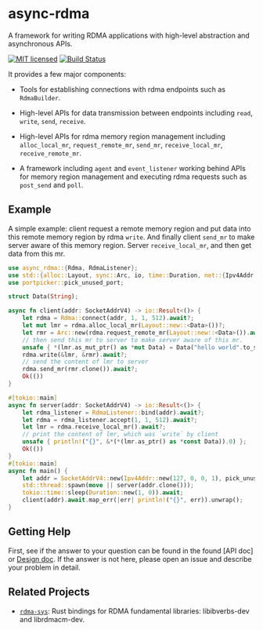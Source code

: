 # async-rdma

A framework for writing RDMA applications with high-level abstraction and asynchronous APIs.

[![MIT licensed][gpl-badge]][gpl-url]
[![Build Status][actions-badge]][actions-url]

[gpl-badge]: https://img.shields.io/badge/license-GPLv3.0-blue.svg
[gpl-url]: https://github.com/datenlord/async-rdma/blob/master/LICENSE
[actions-badge]: https://github.com/datenlord/async-rdma/actions/workflows/ci.yml/badge.svg
[actions-url]: https://github.com/datenlord/async-rdma/actions

It provides a few major components:

* Tools for establishing connections with rdma endpoints such as `RdmaBuilder`.

*  High-level APIs for data transmission between endpoints including `read`,
`write`, `send`, `receive`.

*  High-level APIs for rdma memory region management including `alloc_local_mr`,
`request_remote_mr`, `send_mr`, `receive_local_mr`, `receive_remote_mr`.

*  A framework including `agent` and `event_listener` working behind APIs for memory
region management and executing rdma requests such as `post_send` and `poll`.


## Example
A simple example: client request a remote memory region and put data into this remote
memory region by rdma `write`.
And finally client `send_mr` to make server aware of this memory region.
Server `receive_local_mr`, and then get data from this mr.

```rust
use async_rdma::{Rdma, RdmaListener};
use std::{alloc::Layout, sync::Arc, io, time::Duration, net::{Ipv4Addr, SocketAddrV4}};
use portpicker::pick_unused_port;

struct Data(String);

async fn client(addr: SocketAddrV4) -> io::Result<()> {
    let rdma = Rdma::connect(addr, 1, 1, 512).await?;
    let mut lmr = rdma.alloc_local_mr(Layout::new::<Data>())?;
    let rmr = Arc::new(rdma.request_remote_mr(Layout::new::<Data>()).await?);
    // then send this mr to server to make server aware of this mr.
    unsafe { *(lmr.as_mut_ptr() as *mut Data) = Data("hello world".to_string()) };
    rdma.write(&lmr, &rmr).await?;
    // send the content of lmr to server
    rdma.send_mr(rmr.clone()).await?;
    Ok(())
}

#[tokio::main]
async fn server(addr: SocketAddrV4) -> io::Result<()> {
    let rdma_listener = RdmaListener::bind(addr).await?;
    let rdma = rdma_listener.accept(1, 1, 512).await?;
    let lmr = rdma.receive_local_mr().await?;
    // print the content of lmr, which was `write` by client
    unsafe { println!("{}", &*(*(lmr.as_ptr() as *const Data)).0) };
    Ok(())
}
#[tokio::main]
async fn main() {
    let addr = SocketAddrV4::new(Ipv4Addr::new(127, 0, 0, 1), pick_unused_port().unwrap());
    std::thread::spawn(move || server(addr.clone()));
    tokio::time::sleep(Duration::new(1, 0)).await;
    client(addr).await.map_err(|err| println!("{}", err)).unwrap();
}
```

## Getting Help
First, see if the answer to your question can be found in the found [API doc] or [Design doc]. If the answer is not here, please open an issue and describe your problem in detail.   

[Design doc]: https://github.com/datenlord/async-rdma/tree/master/doc
## Related Projects
* [`rdma-sys`]: Rust bindings for RDMA fundamental libraries: libibverbs-dev and librdmacm-dev.

[`rdma-sys`]: https://github.com/datenlord/rdma-sys
